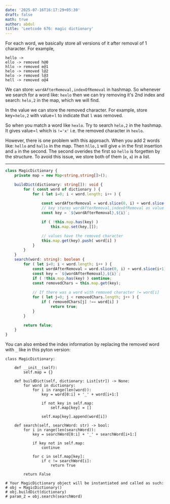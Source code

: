 ```yaml
---
date: '2025-07-16T16:17:29+05:30'
draft: false
math: true
author: abdul
title: 'Leetcode 676: magic dictionary'
---
```


For each word, we basically store all versions of it after removal of 1 character. For example,

```
hello ->
ello -> removed h@0
hllo -> removed e@1
helo -> removed l@2
helo -> removed l@3
hell -> removed o@4
```

We can store: `wordAfterRemoval,indexOfRemoval` in hashmap. So whenever we search for a word like: `hexlo` then we can try removing it's 2nd index and search: `helo,2` in the map, which we will find.

In the value we can store the removed character. For example, store key=`helo,2` with value=`l` to indicate that `l` was removed.

So when you match a word like `hexlo`. Try to search `helo,2` in the hashmap. It gives value=`l` which is `!='x'` i.e. the removed character in `hexlo`.

However, there is one problem with this approach. When you add 2 words like: `hello` and `hallo` in the map. Then `hllo,1` will give `e` in the first insertion and `a` in the second. The second overides the first so `hello` is forgetten by the structure. To avoid this issue, we store both of them (`e`, `a`) in a list.

---

```typescript []
class MagicDictionary {
    private map = new Map<string,string[]>();

    buildDict(dictionary: string[]): void {
        for ( const word of dictionary ) {
            for ( let i=0; i < word.length; i++ ) {
                
                const wordAfterRemoval = word.slice(0, i) + word.slice(i+1);
                // key stores wordAfterRemoval,indexOfRemoval as value
                const key = `${wordAfterRemoval},${i}`;

                if ( !this.map.has(key) )
                    this.map.set(key,[]);

                // values have the removed character
                this.map.get(key).push( word[i] )
            }
        }
    }
    search(word: string): boolean {
        for ( let i=0; i < word.length; i++ ) {
            const wordAfterRemoval = word.slice(0, i) + word.slice(i+1);
            const key = `${wordAfterRemoval},${i}`;
            if ( !this.map.has(key) ) continue;
            const removedChars = this.map.get(key);
            
            // If there was a word with removed character != word[i]
            for ( let j=0; j < removedChars.length; j++ ) {
                if ( removedChars[j] !== word[i] )
                    return true;
            }
        }

        return false;
    }
}
```


You can also embed the index information by replacing the removed word with `_` like in this pyton version:


```python3 []
class MagicDictionary:

    def __init__(self):
        self.map = {}

    def buildDict(self, dictionary: List[str]) -> None:
        for word in dictionary:
            for i in range(len(word)):
                key = word[0:i] + '_' + word[i+1:]
                
                if not key in self.map:
                    self.map[key] = []
                
                self.map[key].append(word[i])
        
    def search(self, searchWord: str) -> bool:
        for i in range(len(searchWord)):
            key = searchWord[0:i] + '_' + searchWord[i+1:]
            
            if key not in self.map: 
                continue
            
            for c in self.map[key]:
                if c != searchWord[i]:
                    return True
        
        return False

# Your MagicDictionary object will be instantiated and called as such:
# obj = MagicDictionary()
# obj.buildDict(dictionary)
# param_2 = obj.search(searchWord)
```

